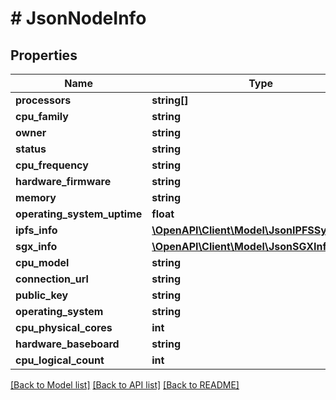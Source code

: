 # # JsonNodeInfo

## Properties

Name | Type | Description | Notes
------------ | ------------- | ------------- | -------------
**processors** | **string[]** |  | [optional]
**cpu_family** | **string** |  | [optional]
**owner** | **string** |  | [optional]
**status** | **string** |  | [optional]
**cpu_frequency** | **string** |  | [optional]
**hardware_firmware** | **string** |  | [optional]
**memory** | **string** |  | [optional]
**operating_system_uptime** | **float** |  | [optional]
**ipfs_info** | [**\OpenAPI\Client\Model\JsonIPFSSystemInfo**](JsonIPFSSystemInfo.md) |  | [optional]
**sgx_info** | [**\OpenAPI\Client\Model\JsonSGXInfo**](JsonSGXInfo.md) |  | [optional]
**cpu_model** | **string** |  | [optional]
**connection_url** | **string** |  | [optional]
**public_key** | **string** |  | [optional]
**operating_system** | **string** |  | [optional]
**cpu_physical_cores** | **int** |  | [optional]
**hardware_baseboard** | **string** |  | [optional]
**cpu_logical_count** | **int** |  | [optional]

[[Back to Model list]](../../README.md#models) [[Back to API list]](../../README.md#endpoints) [[Back to README]](../../README.md)
